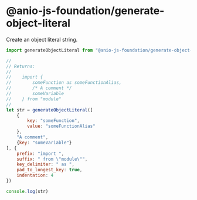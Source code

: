 # @anio-js-foundation/generate-object-literal

Create an object literal string.

```js
import generateObjectLiteral from "@anio-js-foundation/generate-object-literal"

//
// Returns:
//
//    import {
//        someFunction as someFunctionAlias,
//        /* A comment */
//        someVariable
//    } from "module"
//
let str = generateObjectLiteral([
	{
		key: "someFunction",
		value: "someFunctionAlias"
	},
	"A comment",
	{key: "someVariable"}
], {
	prefix: "import ",
	suffix: " from \"module\"",
	key_delimiter: " as ",
	pad_to_longest_key: true,
	indentation: 4
})

console.log(str)
```
